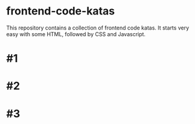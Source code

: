 # frontend-code-katas

This repository contains a collection of frontend code katas. It starts very easy with some HTML, followed by CSS and Javascript.

# #1

# #2

# #3